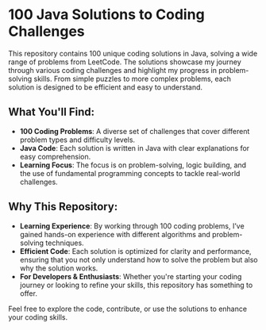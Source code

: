 # 100 Java Solutions to Coding Challenges

This repository contains 100 unique coding solutions in Java, solving a wide range of problems from LeetCode. The solutions showcase my journey through various coding challenges and highlight my progress in problem-solving skills. From simple puzzles to more complex problems, each solution is designed to be efficient and easy to understand.

## What You'll Find:
- **100 Coding Problems**: A diverse set of challenges that cover different problem types and difficulty levels.
- **Java Code**: Each solution is written in Java with clear explanations for easy comprehension.
- **Learning Focus**: The focus is on problem-solving, logic building, and the use of fundamental programming concepts to tackle real-world challenges.

## Why This Repository:
- **Learning Experience**: By working through 100 coding problems, I’ve gained hands-on experience with different algorithms and problem-solving techniques.
- **Efficient Code**: Each solution is optimized for clarity and performance, ensuring that you not only understand how to solve the problem but also why the solution works.
- **For Developers & Enthusiasts**: Whether you're starting your coding journey or looking to refine your skills, this repository has something to offer.

Feel free to explore the code, contribute, or use the solutions to enhance your coding skills.
